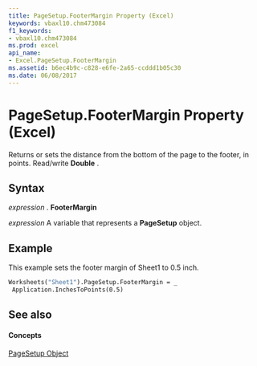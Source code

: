 ```yaml
---
title: PageSetup.FooterMargin Property (Excel)
keywords: vbaxl10.chm473084
f1_keywords:
- vbaxl10.chm473084
ms.prod: excel
api_name:
- Excel.PageSetup.FooterMargin
ms.assetid: b6ec4b9c-c828-e6fe-2a65-ccddd1b05c30
ms.date: 06/08/2017
---
```



# PageSetup.FooterMargin Property (Excel)

Returns or sets the distance from the bottom of the page to the footer, in points. Read/write  **Double** .


## Syntax

 _expression_ . **FooterMargin**

 _expression_ A variable that represents a **PageSetup** object.


## Example

This example sets the footer margin of Sheet1 to 0.5 inch.


```vb
Worksheets("Sheet1").PageSetup.FooterMargin = _ 
 Application.InchesToPoints(0.5)
```


## See also


#### Concepts


[PageSetup Object](Excel.PageSetup.md)

